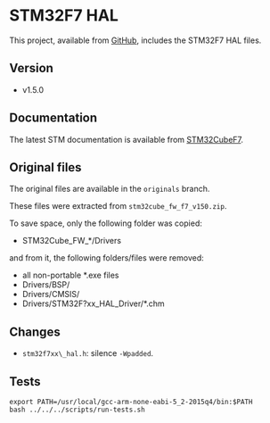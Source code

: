 # STM32F7 HAL

This project, available from [GitHub](https://github.com/xpacks/stm32f7-hal),
includes the STM32F7 HAL files.

## Version

* v1.5.0

## Documentation

The latest STM documentation is available from
[STM32CubeF7](http://www.st.com/web/catalog/tools/FM147/CL1794/SC961/SS1743/LN1897/PF261909).

## Original files

The original files are available in the `originals` branch.

These files were extracted from `stm32cube_fw_f7_v150.zip`.

To save space, only the following folder was copied:

* STM32Cube\_FW\_*/Drivers

and from it, the following folders/files were removed:

* all non-portable *.exe files
* Drivers/BSP/
* Drivers/CMSIS/
* Drivers/STM32F?xx\_HAL\_Driver/*.chm

## Changes

* `stm32f7xx\_hal.h`: silence `-Wpadded`.

## Tests

```
export PATH=/usr/local/gcc-arm-none-eabi-5_2-2015q4/bin:$PATH
bash ../../../scripts/run-tests.sh
```
